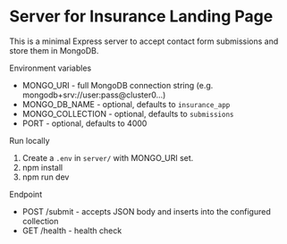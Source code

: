 # Server for Insurance Landing Page

This is a minimal Express server to accept contact form submissions and store them in MongoDB.

Environment variables

- MONGO_URI - full MongoDB connection string (e.g. mongodb+srv://user:pass@cluster0...)
- MONGO_DB_NAME - optional, defaults to `insurance_app`
- MONGO_COLLECTION - optional, defaults to `submissions`
- PORT - optional, defaults to 4000

Run locally

1. Create a `.env` in `server/` with MONGO_URI set.
2. npm install
3. npm run dev

Endpoint

- POST /submit - accepts JSON body and inserts into the configured collection
- GET /health - health check
